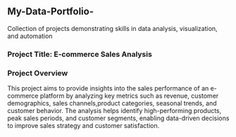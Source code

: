 ## My-Data-Portfolio-
Collection of projects demonstrating skills in data analysis, visualization, and automation

### Project Title: E-commerce Sales Analysis 

### Project Overview 
This project aims to provide insights into the sales performance of an e-commerce platform by analyzing key metrics such as revenue, customer demographics, sales channels,product categories, seasonal trends, and customer behavior. The analysis helps identify high-performing products, peak sales periods, and customer segments, enabling data-driven decisions to improve sales strategy and customer satisfaction.

